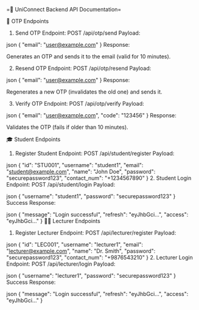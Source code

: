 
=📡 UniConnect Backend API Documentation=

🔢 OTP Endpoints
1. Send OTP
Endpoint: POST /api/otp/send
Payload:

json
{
  "email": "user@example.com"
}
Response:

Generates an OTP and sends it to the email (valid for 10 minutes).

2. Resend OTP
Endpoint: POST /api/otp/resend
Payload:

json
{
  "email": "user@example.com"
}
Response:

Regenerates a new OTP (invalidates the old one) and sends it.

3. Verify OTP
Endpoint: POST /api/otp/verify
Payload:

json
{
  "email": "user@example.com",
  "code": "123456"
}
Response:

Validates the OTP (fails if older than 10 minutes).

🎓 Student Endpoints
1. Register Student
Endpoint: POST /api/student/register
Payload:

json
{
  "id": "STU001",
  "username": "student1",
  "email": "student@example.com",
  "name": "John Doe",
  "password": "securepassword123",
  "contact_num": "+1234567890"
}
2. Student Login
Endpoint: POST /api/student/login
Payload:

json
{
  "username": "student1",
  "password": "securepassword123"
}
Success Response:

json
{
  "message": "Login successful",
  "refresh": "eyJhbGci...",
  "access": "eyJhbGci..."
}
👨‍🏫 Lecturer Endpoints
1. Register Lecturer
Endpoint: POST /api/lecturer/register
Payload:

json
{
  "id": "LEC001",
  "username": "lecturer1",
  "email": "lecturer@example.com",
  "name": "Dr. Smith",
  "password": "securepassword123",
  "contact_num": "+9876543210"
}
2. Lecturer Login
Endpoint: POST /api/lecturer/login
Payload:

json
{
  "username": "lecturer1",
  "password": "securepassword123"
}
Success Response:

json
{
  "message": "Login successful",
  "refresh": "eyJhbGci...",
  "access": "eyJhbGci..."
}